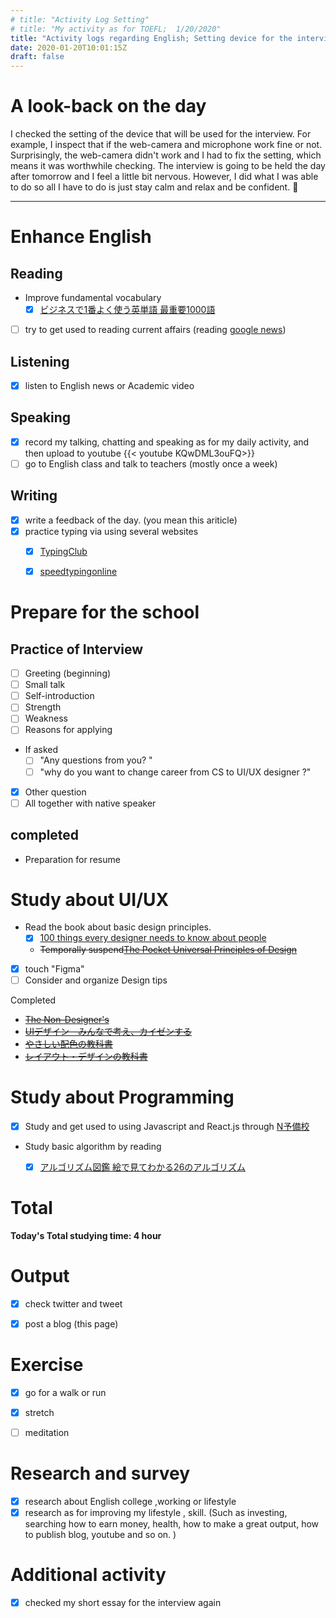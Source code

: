 ```yaml
---
# title: "Activity Log Setting"
# title: "My activity as for TOEFL;  1/20/2020"
title: "Activity logs regarding English; Setting device for the interview"
date: 2020-01-20T10:01:15Z
draft: false
---
```


# A look-back on the day

I checked the setting of the device that will be used for the interview. For example, I inspect that if the web-camera and microphone work fine or not. Surprisingly,  the web-camera didn't work and I had to fix the setting, which means it was worthwhile checking. The interview is going to be held the day after tomorrow and I feel a little bit nervous. However, I did what I was able to do so all I have to do is just stay calm and relax and be confident. 🥩













---



# Enhance English

## Reading

- Improve fundamental vocabulary
  - [x] [ビジネスで1番よく使う英単語 最重要1000語](https://www.amazon.co.jp/dp/4863922965/)
- [ ] try to get used to reading current affairs (reading [google news](https://news.google.com/))
  <!--[Core 1900](https://www.amazon.co.jp/dp/4862900747/)-->
  <!--[文脈で覚える IELTS英単語 ](https://www.amazon.co.jp/dp/4887246226/)-->

## Listening

- [x] listen to English news or Academic video 

## Speaking

- [x] record my talking, chatting and speaking as for my daily activity, and then upload to youtube
  {{< youtube KQwDML3ouFQ>}}
- [ ] go to English class and talk to teachers (mostly once a week)

## Writing

- [x] write a feedback of the day. (you mean this ariticle)
- [x] practice typing via using several websites
  - [x] [TypingClub](https://www.typingclub.com)
  - [x] [speedtypingonline](https://www.speedtypingonline.com/games/type-the-alphabet.php)


# Prepare for the school

## Practice of Interview

- [ ] Greeting (beginning)
- [ ] Small talk
- [ ] Self-introduction
- [ ] Strength
- [ ] Weakness
- [ ] Reasons for applying
- If asked
  - [ ] "Any questions from you? "
  - [ ] "why do you want to change career from CS to UI/UX designer ?"
- [x] Other question
- [ ] All together with native speaker

## completed

- Preparation for resume




# Study about UI/UX

- Read the book about basic design principles.
  - [x] [100 things every designer needs to know about people](https://www.amazon.com/dp/4873115574)
  - ~~Temporally suspend[The Pocket Universal Principles of Design](https://www.amazon.com/dp/1631590405/)~~
- [x] touch "Figma"
- [ ] Consider and organize Design tips

Completed

- ~~[The Non-Designer's](https://www.amazon.com/dp/0133966151/)~~
- ~~[UIデザイン　みんなで考え、カイゼンする](https://www.amazon.co.jp/dp/B07PQF8TBW/)~~
- ~~[やさしい配色の教科書](https://www.amazon.co.jp/dp/4844367714/)~~
- ~~[レイアウト・デザインの教科書](https://www.amazon.co.jp/dp/B07NYN1681/)~~

# Study about Programming

- [x] Study and get used to using Javascript and React.js through [N予備校](www.nnn.ed.nico) 
- Study basic algorithm by reading
  - [x] [アルゴリズム図鑑 絵で見てわかる26のアルゴリズム](https://www.amazon.co.jp/gp/product/4798149772/)


# Total

**Today's Total studying time:   4  hour**



# Output

- [x] check twitter and tweet

- [x] post a blog (this page)

  

# Exercise

- [x] go for a walk or run

- [x] stretch

- [ ] meditation

  


# Research and survey

- [x] research about English college ,working or lifestyle
- [x] research as for improving my lifestyle , skill. (Such as investing, searching how to earn money, health, how to make a great output, how to publish blog, youtube and so on. )

# Additional activity

- [x] checked my short essay for the interview again